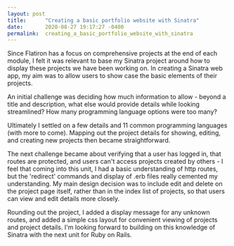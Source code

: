 ```yaml
---
layout: post
title:      "Creating a basic portfolio website with Sinatra"
date:       2020-08-27 19:17:27 -0400
permalink:  creating_a_basic_portfolio_website_with_sinatra
---
```



Since Flatiron has a focus on comprehensive projects at the end of each module, I felt it was relevant to base my Sinatra project around how to display these projects we have been working on. In creating a Sinatra web app, my aim was to allow users to show case the basic elements of their projects.

An initial challenge was deciding how much information to allow - beyond a title and description, what else would provide details while looking streamlined? How many programming language options were too many?

Ultimately I settled on a few details and 11 common programming languages (with more to come). Mapping out the project details for showing, editing, and creating new projects then became straightforward. 

The next challenge became about verifying that a user has logged in, that routes are protected, and users can't access projects created by others - I feel that coming into this unit, I had a basic understanding of http routes, but the 'redirect' commands and display of .erb files really cemented my understanding. My main design decision was to include edit and delete on the project page itself, rather than in the index list of projects, so that users can view and edit details more closely. 

Rounding out the project, I added a display message for any unknown routes, and added a simple css layout for convenient viewing of projects and project details. I'm looking forward to building on this knowledge of Sinatra with the next unit for Ruby on Rails.
